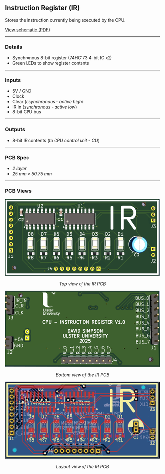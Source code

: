 ## Instruction Register (IR)

Stores the instruction currently being executed by the CPU.

[View schematic (PDF)](IR_schematic.pdf)

---

### Details

- Synchronous 8-bit register (74HC173 4-bit IC x2)
- Green LEDs to show register contents

---

### Inputs

- 5V / GND
- Clock
- Clear (*asynchronous - active high*)
- IR in (*synchronous - active low*)
- 8-bit CPU bus

---

### Outputs

- 8-bit IR contents (*to CPU control unit - CU*)

---

### PCB Spec

- *2 layer*
- *25 mm × 50.75 mm*

---

### PCB Views

<p align="center">
  <img src="../../images/ir_pcb_top.PNG" alt="IR pcb top" width="600"/>
</p>
<p align="center"><em>Top view of the IR PCB</em></p>

<p align="center">
  <img src="../../images/ir_pcb_bottom.PNG" alt="IR pcb bottom" width="600"/>
</p>
<p align="center"><em>Bottom view of the IR PCB</em></p>

<p align="center">
  <img src="../../images/ir_pcb_design.PNG" alt="IR pcb design" width="600"/>
</p>
<p align="center"><em>Layout view of the IR PCB</em></p>


